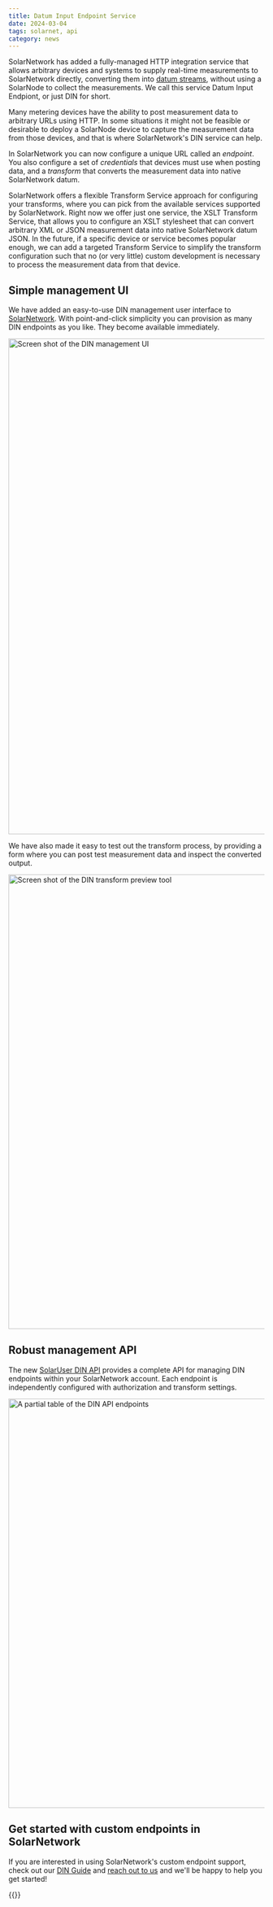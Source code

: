 ```yaml
---
title: Datum Input Endpoint Service
date: 2024-03-04
tags: solarnet, api
category: news
---
```

SolarNetwork has added a fully-managed HTTP integration service that allows arbitrary devices and
systems to supply real-time measurements to SolarNetwork directly, converting them into [datum
streams][datum-stream], without using a SolarNode to collect the measurements. We call this service
Datum Input Endpiont, or just DIN for short.

<!--more-->

Many metering devices have the ability to post measurement data to arbitrary URLs using HTTP.
In some situations it might not be feasible or desirable to deploy a SolarNode device to capture
the measurement data from those devices, and that is where SolarNetwork's DIN service can help.

In SolarNetwork you can now configure a unique URL called an _endpoint_. You also configure
a set of _credentials_ that devices must use when posting data, and a _transform_ that converts
the measurement data into native SolarNetwork datum.

SolarNetwork offers a flexible Transform Service approach for configuring your transforms, where you
can pick from the available services supported by SolarNetwork. Right now we offer just one service,
the XSLT Transform Service, that allows you to configure an XSLT stylesheet that can convert
arbitrary XML or JSON measurement data into native SolarNetwork datum JSON. In the future, if a
specific device or service becomes popular enough, we can add a targeted Transform Service to
simplify the transform configuration such that no (or very little) custom development is necessary
to process the measurement data from that device.

## Simple management UI

We have added an easy-to-use DIN management user interface to [SolarNetwork][solaruser]. With
point-and-click simplicity you can provision as many DIN endpoints as you like. They become
available immediately.

<img alt="Screen shot of the DIN management UI" src="/img/news/solaruser-din-endpoints@2x.png" width="975">

We have also made it easy to test out the transform process, by providing a form where you can
post test measurement data and inspect the converted output.

<img alt="Screen shot of the DIN transform preview tool" src="/img/news/solaruser-din-transform-preview@2x.png" width="894">

## Robust management API

The new [SolarUser DIN API][solaruser-din-api] provides a complete API for managing DIN endpoints
within your SolarNetwork account. Each endpoint is independently configured with authorization and
transform settings.

<img alt="A partial table of the DIN API endpoints" src="/img/news/solaruser-din-api-table@2x.png" width="805">

## Get started with custom endpoints in SolarNetwork

If you are interested in using SolarNetwork's custom endpoint support, check out our [DIN
Guide][solarnet-din] and <a
href="mailto:info@solarnetwork.net?subject=Getting%20started%20with%20DIN">reach out to us</a> and
we'll be happy to help you get started!

{{<shoutout img="/img/news/ecogy-logo-248.png" name="Ecogy Energy" url="https://www.ecogyenergy.com/"/>}}

[datum-stream]:  https://solarnetwork.github.io/solarnode-handbook/users/datum/
[solarnet-din]: https://github.com/SolarNetwork/solarnetwork/wiki/Datum-Input-Endpoint
[solaruser]: https://data.solarnetwork.net/solaruser/u/sec/home
[solaruser-din-api]: https://github.com/SolarNetwork/solarnetwork/wiki/SolarUser-DIN-API
